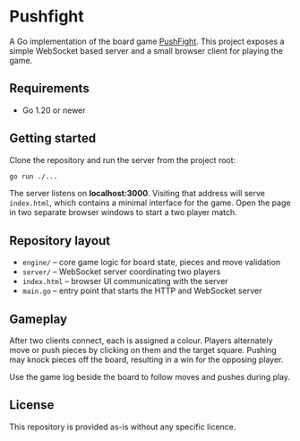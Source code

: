# Pushfight

A Go implementation of the board game [PushFight](http://pushfightgame.com/rules.htm). This project exposes a simple WebSocket based server and a small browser client for playing the game.

## Requirements

- Go 1.20 or newer

## Getting started

Clone the repository and run the server from the project root:

```bash
go run ./...
```

The server listens on **localhost:3000**. Visiting that address will serve `index.html`, which contains a minimal interface for the game. Open the page in two separate browser windows to start a two player match.

## Repository layout

- `engine/`  – core game logic for board state, pieces and move validation
- `server/`  – WebSocket server coordinating two players
- `index.html` – browser UI communicating with the server
- `main.go` – entry point that starts the HTTP and WebSocket server

## Gameplay

After two clients connect, each is assigned a colour. Players alternately move or push pieces by clicking on them and the target square. Pushing may knock pieces off the board, resulting in a win for the opposing player.

Use the game log beside the board to follow moves and pushes during play.

## License

This repository is provided as-is without any specific licence.
